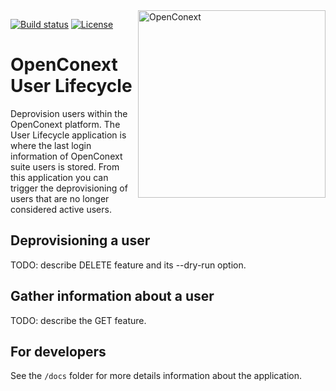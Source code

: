 <a href="https://openconext.org/">
    <img src="https://openconext.org/wp-content/uploads/2016/11/openconext_logo-med.png" alt="OpenConext"
         align="right" width="300" />
</a>

[![Build status](https://img.shields.io/travis/OpenConext/user-lifecycle.svg)](https://travis-ci.org/OpenConext/user-lifecycle)
[![License](https://img.shields.io/github/license/OpenConext/user-lifecycle.svg)](https://github.com/OpenConext/user-lifecycle/blob/master/LICENSE)

# OpenConext User Lifecycle
Deprovision users within the OpenConext platform. The User Lifecycle application is where the last login information of OpenConext suite users is stored. From this application you can trigger the deprovisioning of users that are no longer considered active users.


## Deprovisioning a user
TODO: describe DELETE feature and its --dry-run option.

## Gather information about a user
TODO: describe the GET feature.

## For developers
See the `/docs` folder for more details information about the application.